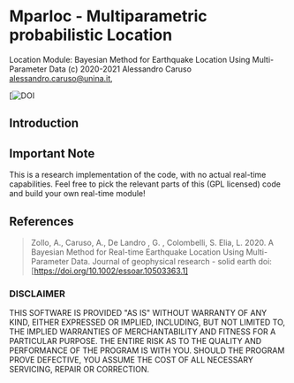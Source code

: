# Mparloc - Multiparametric probabilistic Location
Location Module: Bayesian Method for Earthquake Location Using Multi-Parameter Data
(c) 2020-2021 Alessandro Caruso <alessandro.caruso@unina.it>,

[![DOI](https://doi.org/10.1002/essoar.10503363.1)

## Introduction






## Important Note

This is a research implementation of the code, with no actual
real-time capabilities.
Feel free to pick the relevant parts of this (GPL licensed) code
and build your own real-time module!


## References

> Zollo, A., Caruso, A., De Landro , G. , Colombelli, S. Elia, L. 2020.
> A Bayesian Method for Real-time Earthquake Location Using Multi-Parameter Data.
> Journal of geophysical research - solid earth doi: [https://doi.org/10.1002/essoar.10503363.1]



### DISCLAIMER
THIS SOFTWARE IS PROVIDED "AS IS" WITHOUT WARRANTY OF ANY KIND, EITHER
EXPRESSED OR IMPLIED, INCLUDING, BUT NOT LIMITED TO, THE IMPLIED
WARRANTIES OF MERCHANTABILITY AND FITNESS FOR A PARTICULAR PURPOSE.
THE ENTIRE RISK AS TO THE QUALITY AND PERFORMANCE OF THE PROGRAM IS
WITH YOU. SHOULD THE PROGRAM PROVE DEFECTIVE, YOU ASSUME THE COST OF
ALL NECESSARY SERVICING, REPAIR OR CORRECTION.